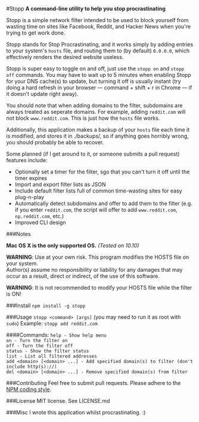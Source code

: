 #Stopp
**A command-line utility to help you stop procrastinating**

Stopp is a simple network filter intended to be used to block yourself
from wasting time on sites like Facebook, Reddit, and Hacker News when
you're trying to get work done.

Stopp stands for Stop Procrastinating, and it works simply by adding 
entries to your system's `hosts` file, and routing them to (by default)
`0.0.0.0`, which effectively renders the desired website useless.

Stopp is super easy to toggle on and off, just use the `stopp on` and `stopp off`
commands. You may have to wait up to 5 minutes when enabling Stopp for your DNS 
cache(s) to update, but turning it off is usually instant (try doing a hard refresh
in your browser — command + shift + r in Chrome — if it doesn't update right away).

You should note that when adding domains to the filter, subdomains are always treated
as seperate domains. For example, adding `reddit.com` will not block `www.reddit.com`.
This is just how the `hosts` file works. 

Additionally, this application makes a backup of your `hosts` file each time it is
modified, and stores it in ./backups/, so if anything goes horribly wrong, you
should probably be able to recover.

Some planned (if I get around to it, or someone submits a pull request) features 
include: 
* Optionally set a timer for the filter, sgo that you can't turn it off until the timer expires
* Import and export filter lists as JSON
* Include default filter lists full of common time-wasting sites for easy plug-n-play
* Automatically detect subdomains and offer to add them to the filter (e.g. if you enter `reddit.com`, the script will offer to add `www.reddit.com`, `np.reddit.com`, etc.)
* Improved CLI design

###Notes

__Mac OS X is the only supported OS.__ _(Tested on 10.10)_

__WARNING__: Use at your own risk. This program modifies the HOSTS file on your system.  
Author(s) assume no responsibility or liability for any damages that may occur as a result, direct or indirect, of the use of this software.

__WARNING__: It is not recommended to modify your HOSTS file while the filter is ON!

###Install
`npm install -g stopp`

###Usage
`stopp <command> [args]`  (you may need to run it as root with `sudo`)
Example: `stopp add reddit.com`

####Commands:
`help - Show help menu`  
`on - Turn the filter on`  
`off - Turn the filter off`  
`status - Show the filter status`  
`list - List all filtered addresses`  
`add <domain> [<domain> ...] - Add specified domain(s) to filter (don't include http(s)://)`  
`del <domain> [<domain> ...] - Remove specified domain(s) from filter`  

###Contributing
Feel free to submit pull requests. Please adhere to the [NPM coding style](https://www.npmjs.org/doc/misc/npm-coding-style.html).

###License
MIT license. See LICENSE.md

###Misc
I wrote this application whilst procrastinating. :) 
